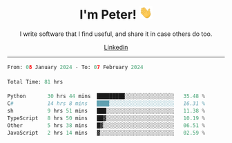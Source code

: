 <h1 align="center">I'm Peter! <img src="https://raw.githubusercontent.com/peterrauscher/peterrauscher/master/wave.gif" width="30px" height="30px" /></h1>
<p align="center">I write software that I find useful, and share it in case others do too.</p>
<p align="center">
  <a href="https://www.linkedin.com/in/peter-rauscher">Linkedin</a>
</p>
<hr/>
<!--START_SECTION:waka-->

```python
From: 08 January 2024 - To: 07 February 2024

Total Time: 81 hrs

Python       30 hrs 44 mins  █████████░░░░░░░░░░░░░░░░   35.48 %
C#           14 hrs 8 mins   ████░░░░░░░░░░░░░░░░░░░░░   16.31 %
sh           9 hrs 51 mins   ███░░░░░░░░░░░░░░░░░░░░░░   11.38 %
TypeScript   8 hrs 50 mins   ██▓░░░░░░░░░░░░░░░░░░░░░░   10.19 %
Other        5 hrs 38 mins   █▓░░░░░░░░░░░░░░░░░░░░░░░   06.51 %
JavaScript   2 hrs 14 mins   ▓░░░░░░░░░░░░░░░░░░░░░░░░   02.59 %
```

<!--END_SECTION:waka-->
